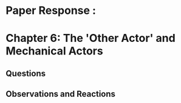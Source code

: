 # Paper Response : 
# Chapter 6: The 'Other Actor' and Mechanical Actors

## Questions


## Observations and Reactions

